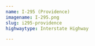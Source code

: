 ```yaml
---
name: I-295 (Providence)
imagename: I-295.png
slug: i295-providence
highwaytype: Interstate Highway

---
```

